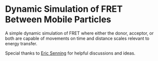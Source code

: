 # Dynamic Simulation of FRET Between Mobile Particles
A simple dynamic simulation of FRET where either the donor, acceptor, or both are capable of movements on time and distance scales relevant to energy transfer.

Special thanks to [Eric Senning](https://github.com/endsy) for helpful discussions and ideas.
